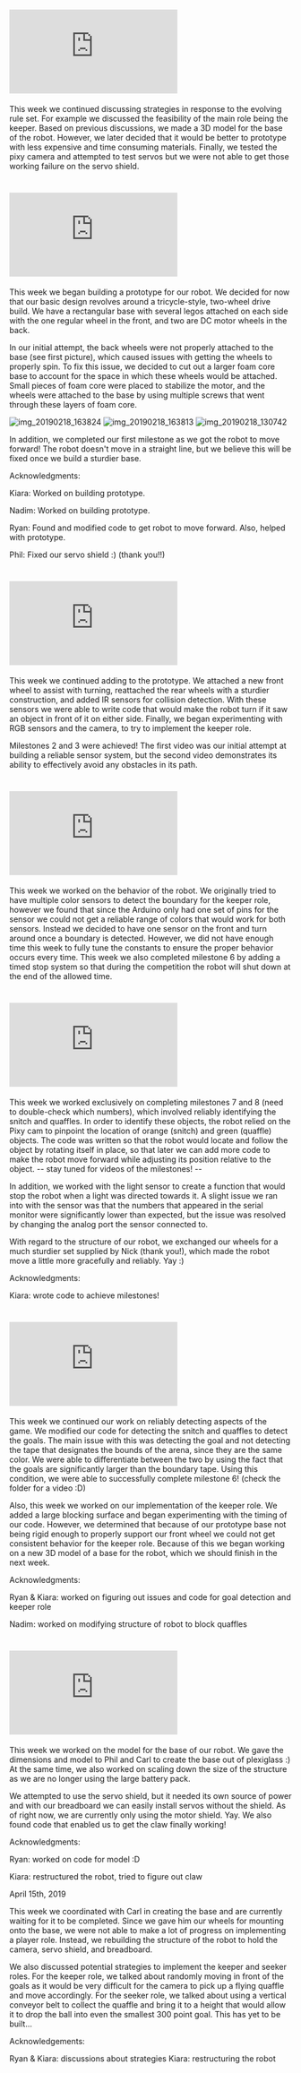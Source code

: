 # ![equation](https://latex.codecogs.com/gif.latex?%5Cdpi%7B300%7D%20%5Ctext%7BFebruary%7D%5C%3B11%5Etext%7Bth%7D)

This week we continued discussing strategies in response to the evolving rule set.  For example we discussed the feasibility of the main role being the keeper.  Based on previous discussions, we made a 3D model for the base of the robot.  However, we later decided that it would be better to prototype with less expensive and time consuming materials.  Finally, we tested the pixy camera and attempted to test servos but we were not able to get those working failure on the servo shield.


# ![equation](https://latex.codecogs.com/gif.latex?%5Cdpi%7B300%7D%20%5Ctext%7BFebruary%20%7D18%5E%7B%5Ctext%7Bth%7D%7D)

This week we began building a prototype for our robot. We decided for now that our basic design revolves around a tricycle-style, two-wheel drive build. We have a rectangular base with several legos attached on each side with the one regular wheel in the front, and two are DC motor wheels in the back.

In our initial attempt, the back wheels were not properly attached to the base (see first picture), which caused issues with getting the wheels to properly spin. To fix this issue, we decided to cut out a larger foam core base to account for the space in which these wheels would be attached. Small pieces of foam core were placed to stabilize the motor, and the wheels were attached to the base by using multiple screws that went through these layers of foam core.

![img_20190218_163824](https://user-images.githubusercontent.com/36004866/53213578-81b85600-3617-11e9-9874-0bc138cc842e.jpg)
![img_20190218_163813](https://user-images.githubusercontent.com/36004866/53213579-81b85600-3617-11e9-8ab7-240a624eba2b.jpg)
![img_20190218_130742](https://user-images.githubusercontent.com/36004866/53213580-81b85600-3617-11e9-9f90-c3d004d3fdba.jpg)


In addition, we completed our first milestone as we got the robot to move forward! The robot doesn't move in a straight line, but we believe this will be fixed once we build a sturdier base.


Acknowledgments:

Kiara: Worked on building prototype.

Nadim: Worked on building prototype.

Ryan: Found and modified code to get robot to move forward. Also, helped with prototype.

Phil: Fixed our servo shield :) (thank you!!)

# ![equation](https://latex.codecogs.com/gif.latex?%5Cdpi%7B300%7D%20%5Ctext%7BFebruary%7D%20%5C%3B%20%2425%5E%7B%5Ctext%7Bth%7D%7D)

This week we continued adding to the prototype.  We attached a new front wheel to assist with turning, reattached the rear wheels with a sturdier construction, and added IR sensors for collision detection.  With these sensors we were able to write code that would make the robot turn if it saw an object in front of it on either side.  Finally, we began experimenting with RGB sensors and the camera, to try to implement the keeper role.

Milestones 2 and 3 were achieved! The first video was our initial attempt at building a reliable sensor system, but the second video demonstrates its ability to effectively avoid any obstacles in its path.

# ![equation](https://latex.codecogs.com/gif.latex?%5Cdpi%7B300%7D%20%5Ctext%7BMarch%7D%20%5C%3B%20%244%5E%7B%5Ctext%7Bth%7D%7D)

This week we worked on the behavior of the robot.  We originally tried to have multiple color sensors to detect the boundary for the keeper role, however we found that since the Arduino only had one set of pins for the sensor we could not get a reliable range of colors that would work for both sensors.  Instead we decided to have one sensor on the front and turn around once a boundary is detected.  However, we did not have enough time this week to fully tune the constants to ensure the proper behavior occurs every time.  This week we also completed milestone 6 by adding a timed stop system so that during the competition the robot will shut down at the end of the allowed time.


# ![equation](https://latex.codecogs.com/gif.latex?%5Cdpi%7B300%7D%20%5Ctext%7BMarch%7D%20%5C%3B%20%2425%5E%7B%5Ctext%7Bth%7D%7D)

This week we worked exclusively on completing milestones 7 and 8 (need to double-check which numbers), which involved reliably identifying the snitch and quaffles. In order to identify these objects, the robot relied on the Pixy cam to pinpoint the location of orange (snitch) and green (quaffle) objects. The code was written so that the robot would locate and follow the object by rotating itself in place, so that later we can add more code to make the robot move forward while adjusting its position relative to the object. -- stay tuned for videos of the milestones! --

In addition, we worked with the light sensor to create a function that would stop the robot when a light was directed towards it. A slight issue we ran into with the sensor was that the numbers that appeared in the serial monitor were significantly lower than expected, but the issue was resolved by changing the analog port the sensor connected to.

With regard to the structure of our robot, we exchanged our wheels for a much sturdier set supplied by Nick (thank you!), which made the robot move a little more gracefully and reliably. Yay :)

Acknowledgments:

Kiara: wrote code to achieve milestones!

# ![equation](https://latex.codecogs.com/gif.latex?%5Cdpi%7B300%7D%20%5Ctext%7BApril%7D%20%5C%3B%20%241%5E%7B%5Ctext%7Bst%7D%7D)

This week we continued our work on reliably detecting aspects of the game.  We modified our code for detecting the snitch and quaffles to detect the goals.  The main issue with this was detecting the goal and not detecting the tape that designates the bounds of the arena, since they are the same color. We were able to differentiate between the two by using the fact that the goals are significantly larger than the boundary tape.  Using this condition, we were able to successfully complete milestone 6! (check the folder for a video :D)

Also, this week we worked on our implementation of the keeper role.  We added a large blocking surface and began experimenting with the timing of our code.  However, we determined that because of our prototype base not being rigid enough to properly support our front wheel we could not get consistent behavior for the keeper role.  Because of this we began working on a new 3D model of a base for the robot, which we should finish in the next week.

Acknowledgments:

Ryan & Kiara: worked on figuring out issues and code for goal detection and keeper role

Nadim: worked on modifying structure of robot to block quaffles

# ![equation](https://latex.codecogs.com/gif.latex?%5Cdpi%7B300%7D%20%5Ctext%7BApril%7D%20%5C%3B%20%248%5E%7B%5Ctext%7Bth%7D%7D)


This week we worked on the model for the base of our robot. We gave the dimensions and model to Phil and Carl to create the base out of plexiglass :) At the same time, we also worked on scaling down the size of the structure as we are no longer using the large battery pack. 

We attempted to use the servo shield, but it needed its own source of power and with our breadboard we can easily install servos without the shield. As of right now, we are currently only using the motor shield. Yay. We also found code that enabled us to get the claw finally working! 

Acknowledgments:

Ryan: worked on code for model :D

Kiara: restructured the robot, tried to figure out claw 



April 15th, 2019

This week we coordinated with Carl in creating the base and are currently waiting for it to be completed. Since we gave him our wheels for mounting onto the base, we were not able to make a lot of progress on implementing a player role. Instead, we rebuilding the structure of the robot to hold the camera, servo shield, and breadboard. 

We also discussed potential strategies to implement the keeper and seeker roles. For the keeper role, we talked about randomly moving in front of the goals as it would be very difficult for the camera to pick up a flying quaffle and move accordingly. For the seeker role, we talked about using a vertical conveyor belt to collect the quaffle and bring it to a height that would allow it to drop the ball into even the smallest 300 point goal. This has yet to be built... 

Acknowledgements:

Ryan & Kiara: discussions about strategies
Kiara: restructuring the robot




